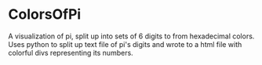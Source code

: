 # ColorsOfPi
A visualization of pi, split up into sets of 6 digits to from hexadecimal colors.
Uses python to split up text file of pi's digits and wrote to a html file with colorful divs representing its numbers.
